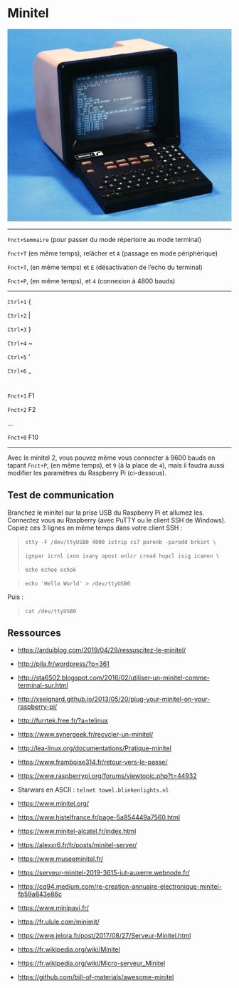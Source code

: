 # Minitel

![image text](files/minitel1.jpg "Minitel 1")

---

`Fnct+Sommaire` (pour passer du mode répertoire au mode terminal)

`Fnct+T` (en même temps), relâcher et `A` (passage en mode périphérique)

`Fnct+T`, (en même temps) et `E` (désactivation de l’echo du terminal)

`Fnct+P`, (en même temps), et `4` (connexion à 4800 bauds)

---

`Ctrl+1`  {

`Ctrl+2`  |

`Ctrl+3`  }

`Ctrl+4`  ~

`Ctrl+5`  '

`Ctrl+6`  _

#

`Fnct+1` F1

`Fnct+2` F2

...

`Fnct+0` F10

---

Avec le minitel 2, vous pouvez même vous connecter à 9600 bauds en tapant `Fnct+P`, (en même temps), et `9` (à la place de `4`), mais il faudra aussi modifier les paramètres du Raspberry Pi (ci-dessous).



## Test de communication

Branchez le minitel sur la prise USB du Raspberry Pi et allumez les. Connectez vous au Raspberry (avec PuTTY ou le client SSH de Windows).
Copiez ces 3 lignes en même temps dans votre client SSH :



> `stty -F /dev/ttyUSB0 4800 istrip cs7 parenb -parodd brkint \`
> 
> `ignpar icrnl ixon ixany opost onlcr cread hupcl isig icanon \`
> 
> `echo echoe echok`

> `echo 'Hello World' > /dev/ttyUSB0`


 Puis :

> `cat /dev/ttyUSB0`



## Ressources

- https://arduiblog.com/2019/04/29/ressuscitez-le-minitel/

- http://pila.fr/wordpress/?p=361

- http://sta6502.blogspot.com/2016/02/utiliser-un-minitel-comme-terminal-sur.html

- http://xseignard.github.io/2013/05/20/plug-your-minitel-on-your-raspberry-pi/

- http://furrtek.free.fr/?a=telinux

- https://www.synergeek.fr/recycler-un-minitel/

- http://lea-linux.org/documentations/Pratique-minitel

- https://www.framboise314.fr/retour-vers-le-passe/

- https://www.raspberrypi.org/forums/viewtopic.php?t=44932

- Starwars en ASCII :
`telnet towel.blinkenlights.nl`


- https://www.minitel.org/

- https://www.histelfrance.fr/page-5a854449a7560.html

- https://www.minitel-alcatel.fr/index.html

- https://alexxr6.fr/fr/posts/minitel-server/

- https://www.museeminitel.fr/

- https://serveur-minitel-2019-3615-iut-auxerre.webnode.fr/

- https://cq94.medium.com/re-creation-annuaire-electronique-minitel-fb59a843e86c

- https://www.minipavi.fr/

- https://fr.ulule.com/minimit/

- https://www.jelora.fr/post/2017/08/27/Serveur-Minitel.html

- https://fr.wikipedia.org/wiki/Minitel

- https://fr.wikipedia.org/wiki/Micro-serveur_Minitel

- https://github.com/bill-of-materials/awesome-minitel
